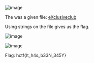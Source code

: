 ![image](https://user-images.githubusercontent.com/63996033/207984013-7c31f229-d063-4dea-87f3-14a61f8c578f.png)

The was a given file: [eXclusiveclub](https://github.com/Coder-Here/HACKAPPATOI-CTF/blob/main/forensics/Sanity%20rev/eXclusiveclub)

Using strings on the file gives us the flag.

![image](https://user-images.githubusercontent.com/63996033/207984259-05c157c3-2a63-44cd-a91e-7b8f0aee731d.png)

![image](https://user-images.githubusercontent.com/63996033/207984335-0a187d2f-c8fc-4df3-aca0-a13af0b11785.png)

Flag: hctf{It_h4s_b33N_345Y}
